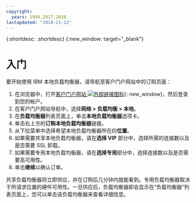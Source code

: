 ```yaml
---
copyright:
  years: 1994,2017,2018
lastupdated: "2018-11-12"
---
```


{:shortdesc: .shortdesc}
{:new_window: target="_blank"}

# 入门
要开始使用 IBM 本地负载均衡器，请导航至客户门户网站中的订购页面：

1. 在浏览器中，打开[客户门户网站 ![外部链接图标](../../icons/launch-glyph.svg "外部链接图标")](https://control.softlayer.com/){: new_window}，然后登录到您的帐户。
2. 在客户门户网站导航中，选择**网络 > 负载均衡 > 本地**。
3. 在**负载均衡器**列表页面上，单击**本地负载均衡器**选项卡。
4. 单击右上方的**订购本地负载均衡器**链接。
5. 从下拉菜单中选择希望本地负载均衡器所在的**位置**。
6. 如果需要共享本地负载均衡器，请在**选择 VIP** 部分中，选择所需的连接数以及是否需要 SSL 卸载。
7. 如果需要专用本地负载均衡器，请在**选择专用**部分中，选择连接数以及是否需要高可用性。
8. 单击**继续**以确认订单。

共享负载均衡器将立即供应，并在订购后几分钟内就能看到。专用负载均衡器取决于所请求位置的硬件可用性。一旦供应后，负载均衡器即会显示在“负载均衡器”列表页面上，您可以单击该负载均衡器来查看详细信息。
